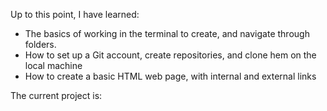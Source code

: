 Up to this point, I have learned:
- The basics of working in the terminal to create, and navigate through folders.
- How to set up a Git account, create repositories, and clone hem on the local machine
- How to create a basic HTML web page, with internal and external links

The current project is: